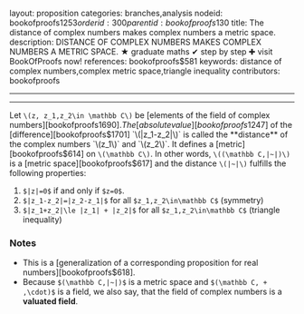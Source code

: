 layout: proposition
categories: branches,analysis
nodeid: bookofproofs$1253
orderid: 300
parentid: bookofproofs$130
title: The distance of complex numbers makes complex numbers a metric space.
description: DISTANCE OF COMPLEX NUMBERS MAKES COMPLEX NUMBERS A METRIC SPACE. ★ graduate maths ✔ step by step ✚ visit BookOfProofs now!
references: bookofproofs$581
keywords: distance of complex numbers,complex metric space,triangle inequality
contributors: bookofproofs

---


---

Let `\(z, z_1,z_2\in \mathbb C\)` be [elements of the field of complex numbers][bookofproofs$1690]. The [absolute value][bookofproofs$1247] of the [difference][bookofproofs$1701] `\(|z_1-z_2|\)` is called the **distance** of the complex numbers `\(z_1\)` and `\(z_2\)`. It defines a [metric][bookofproofs$614]  on `\(\mathbb C\)`. In other words, `\((\mathbb C,|~|)\)` is a [metric space][bookofproofs$617] and the distance `\(|~|\)` fulfills the following properties:

1. `$|z|=0$` if and only if `$z=0$`.
1. `$|z_1-z_2|=|z_2-z_1|$` for all `$z_1,z_2\in\mathbb C$` (symmetry)
1. `$|z_1+z_2|\le |z_1| + |z_2|$`  for all `$z_1,z_2\in\mathbb C$` (triangle inequality)

### Notes

* This is a [generalization of a corresponding proposition for real numbers][bookofproofs$618].
* Because `$(\mathbb C,|~|)$` is a metric space and `$(\mathbb C, + ,\cdot)$` is a field, we also say, that the field of complex numbers is a **valuated field**.

